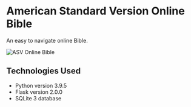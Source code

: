 # American Standard Version Online Bible

An easy to navigate online Bible.

![ASV Online Bible](https://media.giphy.com/media/WhpYrx14JNE1TIg4Ds/giphy.gif)

## Technologies Used

-   Python version 3.9.5
-   Flask version 2.0.0
-   SQLite 3 database
